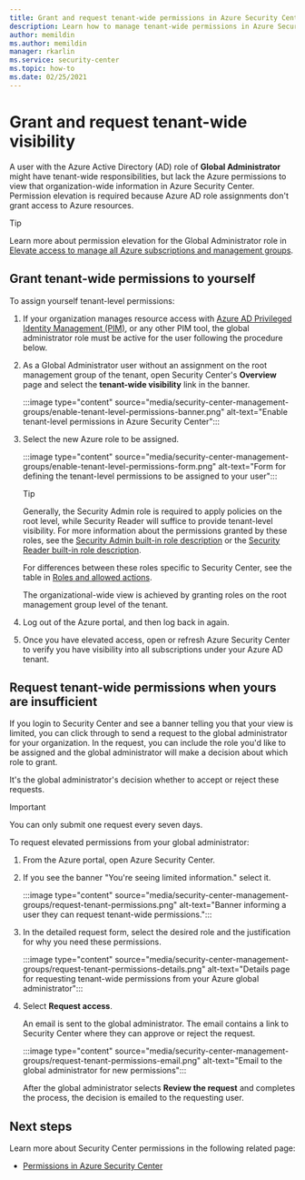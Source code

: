 ```yaml
---
title: Grant and request tenant-wide permissions in Azure Security Center
description: Learn how to manage tenant-wide permissions in Azure Security Center
author: memildin
ms.author: memildin
manager: rkarlin
ms.service: security-center
ms.topic: how-to
ms.date: 02/25/2021
---
```


# Grant and request tenant-wide visibility

A user with the Azure Active Directory (AD) role of **Global Administrator** might have tenant-wide responsibilities, but lack the Azure permissions to view that organization-wide information in Azure Security Center. Permission elevation is required because Azure AD role assignments don't grant access to Azure resources. 

> [!TIP]
> Learn more about permission elevation for the Global Administrator role in [Elevate access to manage all Azure subscriptions and management groups](../role-based-access-control/elevate-access-global-admin.md).

## Grant tenant-wide permissions to yourself

To assign yourself tenant-level permissions:

1. If your organization manages resource access with [Azure AD Privileged Identity Management (PIM)](../active-directory/privileged-identity-management/pim-configure.md), or any other PIM tool, the global administrator role must be active for the user following the procedure below.

1. As a Global Administrator user without an assignment on the root management group of the tenant, open Security Center's **Overview** page and select the **tenant-wide visibility** link in the banner. 

    :::image type="content" source="media/security-center-management-groups/enable-tenant-level-permissions-banner.png" alt-text="Enable tenant-level permissions in Azure Security Center":::

1. Select the new Azure role to be assigned. 

    :::image type="content" source="media/security-center-management-groups/enable-tenant-level-permissions-form.png" alt-text="Form for defining the tenant-level permissions to be assigned to your user":::

    > [!TIP]
    > Generally, the Security Admin role is required to apply policies on the root level, while Security Reader will suffice to provide tenant-level visibility. For more information about the permissions granted by these roles, see the [Security Admin built-in role description](../role-based-access-control/built-in-roles.md#security-admin) or the [Security Reader built-in role description](../role-based-access-control/built-in-roles.md#security-reader).
    >
    > For differences between these roles specific to Security Center, see the table in [Roles and allowed actions](security-center-permissions.md#roles-and-allowed-actions).

    The organizational-wide view is achieved by granting roles on the root management group level of the tenant.  

1. Log out of the Azure portal, and then log back in again.

1. Once you have elevated access, open or refresh Azure Security Center to verify you have visibility into all subscriptions under your Azure AD tenant. 


## Request tenant-wide permissions when yours are insufficient

If you login to Security Center and see a banner telling you that your view is limited, you can click through to send a request to the global administrator for your organization. In the request, you can include the role you'd like to be assigned and the global administrator will make a decision about which role to grant. 

It's the global administrator's decision whether to accept or reject these requests. 

> [!IMPORTANT]
> You can only submit one request every seven days.

To request elevated permissions from your global administrator:

1. From the Azure portal, open Azure Security Center.

1. If you see the banner "You're seeing limited information." select it.

    :::image type="content" source="media/security-center-management-groups/request-tenant-permissions.png" alt-text="Banner informing a user they can request tenant-wide permissions.":::

1. In the detailed request form, select the desired role and the justification for why you need these permissions.

    :::image type="content" source="media/security-center-management-groups/request-tenant-permissions-details.png" alt-text="Details page for requesting tenant-wide permissions from your Azure global administrator":::

1. Select **Request access**.

    An email is sent to the global administrator. The email contains a link to Security Center where they can approve or reject the request.

    :::image type="content" source="media/security-center-management-groups/request-tenant-permissions-email.png" alt-text="Email to the global administrator for new permissions":::

    After the global administrator selects **Review the request** and completes the process, the decision is emailed to the requesting user. 

## Next steps

Learn more about Security Center permissions in the following related page:

- [Permissions in Azure Security Center](security-center-permissions.md)